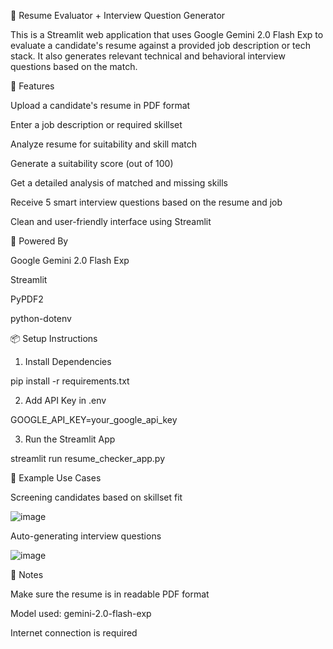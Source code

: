 📄 Resume Evaluator + Interview Question Generator

This is a Streamlit web application that uses Google Gemini 2.0 Flash Exp to evaluate a candidate's resume against a provided job description or tech stack. It also generates relevant technical and behavioral interview questions based on the match.

🚀 Features

Upload a candidate's resume in PDF format

Enter a job description or required skillset

Analyze resume for suitability and skill match

Generate a suitability score (out of 100)

Get a detailed analysis of matched and missing skills

Receive 5 smart interview questions based on the resume and job

Clean and user-friendly interface using Streamlit

🧠 Powered By

Google Gemini 2.0 Flash Exp

Streamlit

PyPDF2

python-dotenv

📦 Setup Instructions

1. Install Dependencies

pip install -r requirements.txt

2. Add API Key in .env

GOOGLE_API_KEY=your_google_api_key

3. Run the Streamlit App

streamlit run resume_checker_app.py

📝 Example Use Cases

Screening candidates based on skillset fit

![image](https://github.com/user-attachments/assets/be98546e-7f6f-47d5-bb0a-3b60dab89559)


Auto-generating interview questions

![image](https://github.com/user-attachments/assets/68220c11-8dc5-4233-bb64-ff06f8e2061f)


📌 Notes

Make sure the resume is in readable PDF format

Model used: gemini-2.0-flash-exp

Internet connection is required
